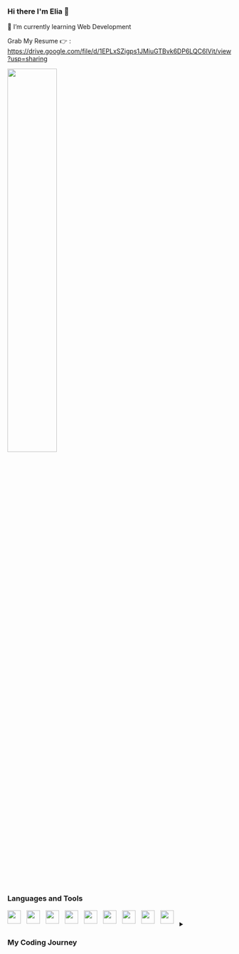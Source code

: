 ### Hi there I'm Elia 👋


🌱 I’m currently learning Web Development

Grab My Resume :point_right: :
https://drive.google.com/file/d/1EPLxSZigps1JMiuGTBvk6DP6LQC6lVit/view?usp=sharing


<img align="center" width="47%" src="https://github-readme-stats.vercel.app/api/top-langs/?username=rich-eli&layout=compact">

### Languages and Tools

<img align="left" width="30px" style="padding-right:10px;" src="https://cdn.jsdelivr.net/gh/devicons/devicon/icons/html5/html5-plain.svg" />
<img align="left" width="30px" style="padding-right:10px;" src="https://cdn.jsdelivr.net/gh/devicons/devicon/icons/css3/css3-plain.svg" />
<img align="left" width="30px" style="padding-right:10px;" src="https://cdn.jsdelivr.net/gh/devicons/devicon/icons/javascript/javascript-plain.svg" />
<img align="left" width="30px" style="padding-right:10px;" src="https://cdn.jsdelivr.net/gh/devicons/devicon/icons/java/java-original.svg" />
<img align="left" width="30px" style="padding-right:10px;" src="https://cdn.jsdelivr.net/gh/devicons/devicon/icons/vscode/vscode-original.svg" />
<img align="left" width="30px" style="padding-right:10px;" src="https://cdn.jsdelivr.net/gh/devicons/devicon/icons/swift/swift-original.svg" />
<img align="left" width="30px" style="padding-right:10px;" src="https://cdn.jsdelivr.net/gh/devicons/devicon/icons/tailwindcss/tailwindcss-plain.svg" />
<img align="left" width="30px" style="padding-right:10px;" src="https://cdn.jsdelivr.net/gh/devicons/devicon/icons/bootstrap/bootstrap-original.svg" />
<img align="left" width="30px" style="padding-right:10px;" src="https://cdn.jsdelivr.net/gh/devicons/devicon/icons/xcode/xcode-plain.svg" />

#
<details>
  <summary><h3>My Coding Journey</h3></summary>
  I started my journey as a Computer Science student. As a typical CompSci, I started out with C. As time went on, I picked up other technologies in the Web Development area and some fundamentals in iOS development. This culminated in a few weeks ago when I landed and completed my first freelance coding gig. While it didn't pay much, it taught me plenty regarding development-especially the "hiccups" along the way. Now, to further satiate my hunger for learning more, I am looking to land my first internship experience in web development.
</details>
        


          




